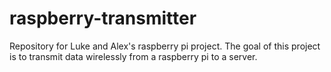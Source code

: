 # raspberry-transmitter
Repository for Luke and Alex's raspberry pi project. The goal of this project is to transmit data wirelessly from a raspberry pi to a server.
